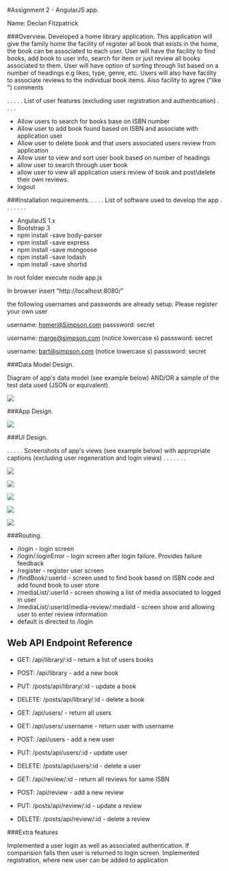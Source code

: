 #Assignment 2 - AngularJS app.

Name: Declan Fitzpatrick

###Overview.
Developed a home library application. This application will give the family home the facility of register all book that exists in the home,
the book can be associated to each user. 
User will have the facility to find books, add book to user info, search for item or just review all books associated to them. 
User will have option of sorting through list based on a number of headings e.g likes, type, genre, etc. 
Users will also have facility to associate reviews to the individual book items. Also facility to agree ("like ") comments


 . . . . . List of user features (excluding user registration and authentication) . . . . 
 
 + Allow users to search for books base on ISBN number 
 + Allow user to add book found based on ISBN and associate with application user
 + Allow user to delete book and that users associated users review from application 
 + Allow user to view and sort user book based on number of headings
 + allow user to search through user book
 + allow user to view all application users review of book and post\delete their own reviews.  
 + logout
 

###Installation requirements.
. . . .  List of software used to develop the app . . . . . . . 
+ AngularJS 1.x
+ Bootstrap 3
+ npm install -save body-parser
+ npm install -save express
+ npm install -save mongoose
+ npm install -save lodash
+ npm install -save shortid

In root folder execute node app.js

In browser insert "http://localhost:8080/"

the following usernames and passwords are already setup. Please register your own user

username: homer@Simpson.com
passsword: secret

username: marge@simpson.com (notice lowercase s)
passsword: secret

username: bart@simpson.com (notice lowercase s)
passsword: secret


###Data Model Design.

Diagram of app's data model (see example below) AND/OR a sample of the test data used (JSON or equivalent).

![][image1]



###App Design.


![][image2]

###UI Design.

. . . . . Screenshots of app's views (see example below) with appropriate captions (excluding user regeneration and login views) . . . . . . . 

![][image3]

![][image4]

![][image5]

![][image6]

![][image7]


###Routing.

+ /login - login screen
+ /login/:loginError - login screen after login failure. Provides failure feedback 
+ /register - register user screen
+ /findBook/:userId - screen used to find book based on ISBN code and add found book to user store
+ /mediaList/:userId - screen showing a list of media associated to logged in user  
+ /mediaList/:userId/media-review/:mediaId - screen show and allowing user to enter review information
+ default is directed to /login

## Web API Endpoint Reference

+ GET: /api/library/:id - return a list of users books
+ POST: /api/library - add a new book
+ PUT: /posts/api/library/:id - update a book
+ DELETE: /posts/api/library/:id - delete a book

+ GET: /api/users/ - return all users
+ GET: /api/users/:username - return user with username
+ POST: /api/users - add a new user
+ PUT: /posts/api/users/:id - update user
+ DELETE: /posts/api/users/:id - delete a user

+ GET: /api/review/:id - return all reviews for same ISBN
+ POST: /api/review - add a new review
+ PUT: /posts/api/review/:id - update a review
+ DELETE: /posts/api/review/:id - delete a review



###Extra features

Implemented a user login as well as associated authentication.  If comparision fails then user is returned to login screen.
Implemented registration, where new user can be added to application

[image1]: ./model.png
[image2]: ./design.png
[image3]: ./screenLogin.png
[image4]: ./screenRegister.png
[image5]: ./screenHome.png
[image6]: ./screenFindBook.png
[image7]: ./screenUserReviews.png

